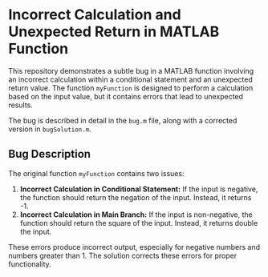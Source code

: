# Incorrect Calculation and Unexpected Return in MATLAB Function

This repository demonstrates a subtle bug in a MATLAB function involving an incorrect calculation within a conditional statement and an unexpected return value. The function `myFunction` is designed to perform a calculation based on the input value, but it contains errors that lead to unexpected results.

The bug is described in detail in the `bug.m` file, along with a corrected version in `bugSolution.m`.

## Bug Description
The original function `myFunction` contains two issues:

1. **Incorrect Calculation in Conditional Statement:** If the input is negative, the function should return the negation of the input. Instead, it returns -1.
2. **Incorrect Calculation in Main Branch:** If the input is non-negative, the function should return the square of the input.  Instead, it returns double the input.

These errors produce incorrect output, especially for negative numbers and numbers greater than 1.  The solution corrects these errors for proper functionality.